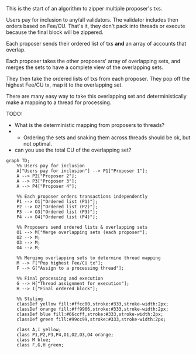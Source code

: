 This is the start of an algorithm to zipper multiple proposer's txs.

Users pay for inclusion to any/all validators. The validator includes then orders based on Fee/CU. That's it, they don't pack into threads or execute because the final block will be zippered.

Each proposer sends their ordered list of txs **and** an array of accounts that overlap.

Each proposer takes the other proposers' array of overlapping sets, and merges the sets to have a complete view of the overlapping sets.

They then take the ordered lists of txs from each proposer. They pop off the highest Fee/CU tx, map it to the overlapping set.

There are many easy way to take this overlapping set and deterministically make a mapping to a thread for processing.

TODO:
- What is the deterministic mapping from proposers to threads?
- - Ordering the sets and snaking them across threads should be ok, but not optimal.
- can you use the total CU of the overlapping set?

```mermaid
graph TD;
    %% Users pay for inclusion
    A["Users pay for inclusion"] --> P1["Proposer 1"];
    A --> P2["Proposer 2"];
    A --> P3["Proposer 3"];
    A --> P4["Proposer 4"];

    %% Each proposer orders transactions independently
    P1 --> O1["Ordered list (P1)"];
    P2 --> O2["Ordered list (P2)"];
    P3 --> O3["Ordered list (P3)"];
    P4 --> O4["Ordered list (P4)"];

    %% Proposers send ordered lists & overlapping sets
    O1 --> M["Merge overlapping sets (each proposer"];
    O2 --> M;
    O3 --> M;
    O4 --> M;

    %% Merging overlapping sets to determine thread mapping
    M --> F["Pop highest Fee/CU tx"];
    F --> G["Assign to a processing thread"];

    %% Final processing and execution
    G --> H["Thread assignment for execution"];
    H --> I["Final ordered block"];

    %% Styling
    classDef yellow fill:#ffcc00,stroke:#333,stroke-width:2px;
    classDef orange fill:#ff9966,stroke:#333,stroke-width:2px;
    classDef blue fill:#66ccff,stroke:#333,stroke-width:2px;
    classDef green fill:#99cc99,stroke:#333,stroke-width:2px;

    class A,I yellow;
    class P1,P2,P3,P4,O1,O2,O3,O4 orange;
    class M blue;
    class F,G,H green;
```

 